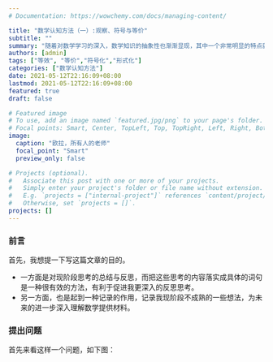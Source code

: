 ```yaml
---
# Documentation: https://wowchemy.com/docs/managing-content/

title: "数学认知方法（一）:观察、符号与等价"
subtitle: ""
summary: "随着对数学学习的深入，数学知识的抽象性也渐渐显现，其中一个非常明显的特点就是高度的“形式化”或者说“符号化”，而这一思想方法与数学中的“等价”这一关系息息相关，另外还涉及了我认识数学的一些反思，最终写成此文。"
authors: [admin]
tags: ["等效", "等价","符号化","形式化"]
categories: ["数学认知方法"]
date: 2021-05-12T22:16:09+08:00
lastmod: 2021-05-12T22:16:09+08:00
featured: true
draft: false

# Featured image
# To use, add an image named `featured.jpg/png` to your page's folder.
# Focal points: Smart, Center, TopLeft, Top, TopRight, Left, Right, BottomLeft, Bottom, BottomRight.
image:
  caption: "欧拉，所有人的老师"
  focal_point: "Smart"
  preview_only: false

# Projects (optional).
#   Associate this post with one or more of your projects.
#   Simply enter your project's folder or file name without extension.
#   E.g. `projects = ["internal-project"]` references `content/project/deep-learning/index.md`.
#   Otherwise, set `projects = []`.
projects: []
---
```


### 前言

首先，我想提一下写这篇文章的目的。

* 一方面是对现阶段思考的总结与反思，而把这些思考的内容落实成具体的词句是一种很有效的方法，有利于促进我更深入的反思思考。
* 另一方面，也是起到一种记录的作用，记录我现阶段不成熟的一些想法，为未来的进一步深入理解数学提供材料。

### 提出问题

首先来看这样一个问题，如下图：

